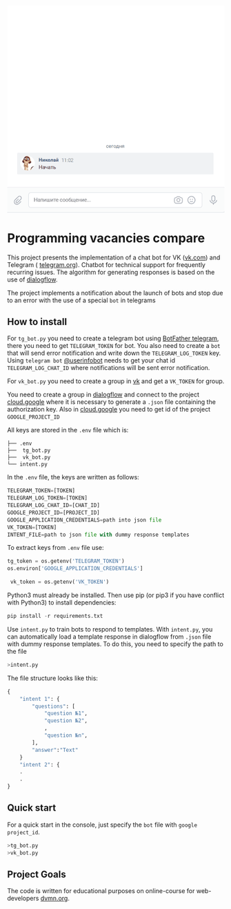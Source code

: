 ![](vk_ani.gif)

# Programming vacancies compare
This project presents the implementation of a chat bot for VK ([vk.com](https://vk.com))
and Telegram ( [telegram.org](https://web.telegram.org)). Chatbot for technical 
support for frequently recurring issues.
The algorithm for generating responses is based on the use of
[dialogflow](https://dialogflow.cloud.google.com/).

The project implements a notification about the launch of bots and stop due
to an error with the use of a special `bot` in telegrams


## How to install

For `tg_bot.py` you need to create a telegram bot using
[BotFather telegram](https://telegram.me/BotFather), there you need to get 
`TELEGRAM_TOKEN` for bot. You also need to create a `bot` that will send
error notification and write down the `TELEGRAM_LOG_TOKEN` key. Using `telegram bot`
[@userinfobot](https://t.me/userinfobot) needs to get your chat id 
`TELEGRAM_LOG_CHAT_ID` where notifications will be sent error notification.

For `vk_bot.py` 
you need to create a group in [vk](https://vk.com/groups) 
 and get a `VK_TOKEN` for group. 

You need to create a group in
[dialogflow](https://dialogflow.cloud.google.com) and connect to the project
[cloud.google](https://console.cloud.google.com) 
where it is necessary to generate a `.json` file containing the authorization key. 
Also in [cloud.google](https://console.cloud.google.com) you need to get
id of the project `GOOGLE_PROJECT_ID`

All keys are stored in the `.env` file which is: 
```
├── .env
├──  tg_bot.py
├──  vk_bot.py
└── intent.py
```

In the `.env` file, the keys are written as follows:

```python
TELEGRAM_TOKEN=[TOKEN]
TELEGRAM_LOG_TOKEN=[TOKEN]
TELEGRAM_LOG_CHAT_ID=[CHAT_ID]
GOOGLE_PROJECT_ID=[PROJECT_ID]
GOOGLE_APPLICATION_CREDENTIALS=path into json file
VK_TOKEN=[TOKEN]
INTENT_FILE=path to json file with dummy response templates
```

To extract keys from `.env` file use:

```python
tg_token = os.getenv('TELEGRAM_TOKEN')
os.environ['GOOGLE_APPLICATION_CREDENTIALS']
```

```python
 vk_token = os.getenv('VK_TOKEN')
```

Python3 must already be installed. Then use pip (or pip3 if you have
conflict with Python3) to install dependencies:

```python
pip install -r requirements.txt
```


Use `intent.py` to train bots to respond to templates. With `intent.py`,
you can automatically load a template response in dialogflow from
`.json` file with dummy response templates. To do this, you need to specify 
the path to the file

```python
>intent.py
```

The file structure looks like this:

``` python
{
    "intent 1": {
        "questions": [
            "question №1",
            "question №2",
            ,
            "question №n",
        ],
        "answer":"Text"
    }
    "intent 2": {
    .
    .
}
```
## Quick start
For a quick start in the console, just specify the `bot` file with 
`google project_id`.

```python
>tg_bot.py  
>vk_bot.py  
```

## Project Goals
The code is written for educational purposes on online-course for 
web-developers [dvmn.org](https://dvmn.org).